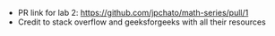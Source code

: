 * PR link for lab 2: https://github.com/jpchato/math-series/pull/1
* Credit to stack overflow and geeksforgeeks with all their resources
